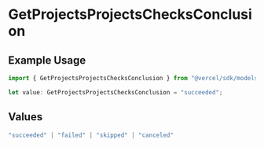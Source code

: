 # GetProjectsProjectsChecksConclusion

## Example Usage

```typescript
import { GetProjectsProjectsChecksConclusion } from "@vercel/sdk/models/operations/getprojects.js";

let value: GetProjectsProjectsChecksConclusion = "succeeded";
```

## Values

```typescript
"succeeded" | "failed" | "skipped" | "canceled"
```